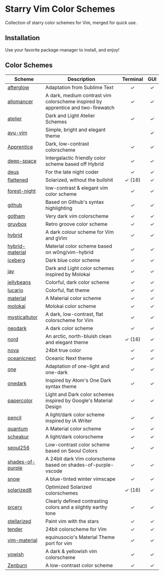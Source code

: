 # Starry Vim Color Schemes

Collection of starry color schemes for Vim, merged for quick use.

## Installation

Use your favorite package-manager to install, and enjoy!

## Color Schemes

| Scheme | Description | Terminal | GUI |
| -------------- | ------------|:--------:|:---:|
| [afterglow] | Adaptation from Sublime Text | ✓ | ✓ |
| [allomancer] | A dark, medium contrast vim colorscheme inspired by apprentice and two-firewatch | ✓ | ✓ |
| [atelier] | Dark and Light Atelier Schemes | ✓ | ✓ |
| [ayu-vim] | Simple, bright and elegant theme |   | ✓ |
| [Apprentice] | Dark, low-contrast colorscheme | ✓ | ✓ |
| [deep-space] | Intergalactic friendly color scheme based off Hybrid | ✓ | ✓ |
| [deus] | For the late night coder | ✓ | ✓ |
| [flattened] | Solarized, without the bullshit | ✓ (16) | ✓ |
| [forest-night] | low-contrast & elegant vim color scheme | ✓ | ✓ |
| [github] | Based on Github's syntax highlighting | ✓ | ✓ |
| [gotham] | Very dark vim colorscheme | ✓ | ✓ |
| [gruvbox] | Retro groove color scheme | ✓ | ✓ |
| [hybrid] | A dark colour scheme for Vim and gVim | ✓ | ✓ |
| [hybrid-material] | Material color scheme based on w0ng/vim-hybrid | ✓ | ✓ |
| [iceberg] | Dark blue color scheme | ✓ | ✓ |
| [jay] | Dark and Light color schemes inspired by Molokai | ✓ | ✓ |
| [jellybeans] | Colorful, dark color scheme | ✓ | ✓ |
| [lucario] | Colorful, flat theme | ✓ | ✓ |
| [material] | A Material color scheme | ✓ | ✓ |
| [molokai] | Molokai color scheme | ✓ | ✓ |
| [mysticaltutor] | A dark, low-contrast, flat colorscheme for Vim | ✓ | ✓ |
| [neodark] | A dark color scheme | ✓ | ✓ |
| [nord] | An arctic, north-bluish clean and elegant theme | ✓ (16) | ✓ |
| [nova] | 24bit true color | ✓ | ✓ |
| [oceanicnext] | Oceanic Next theme | ✓ | ✓ |
| [one] | Adaptation of one-light and one-dark | ✓ | ✓ |
| [onedark] | Inspired by Atom's One Dark syntax theme | ✓ | ✓ |
| [papercolor] | Light and Dark color schemes inspired by Google's Material Design | ✓ | ✓ |
| [pencil] | A light/dark color scheme inspired by iA Writer  | ✓ | ✓ |
| [quantum] | A Material color scheme  | ✓ | ✓ |
| [scheakur] | A light/dark colorscheme  | ✓ | ✓ |
| [seoul256] | Low-contrast color scheme based on Seoul Colors | ✓ | ✓ |
| [shades-of-purple] | A 24bit dark Vim colorscheme based on shades-of-purple-vscode | ✓ | ✓ |
| [snow] | A blue-tinted winter vimscape | ✓ | ✓ |
| [solarized8] | Optimized Solarized colorschemes | ✓ (16) | ✓ |
| [srcery] | Clearly defined contrasting colors and a slightly earthy tone | ✓ | ✓ |
| [stellarized] | Paint vim with the stars | ✓ | ✓ |
| [tender] | 24bit colorscheme for Vim | ✓ | ✓ |
| [vim-material] | equinusocio's Material Theme port for vim | ✓ | ✓ |
| [yowish] | A dark & yellowish vim colorscheme | ✓ | ✓ |
| [Zenburn] | A low-contrast color scheme | ✓ | ✓ |

[afterglow]: https://github.com/danilo-augusto/vim-afterglow
[atelier]: https://github.com/atelierbram/vim-colors_atelier-schemes
[ayu-vim]: https://github.com/ayu-theme/ayu-vim
[Apprentice]: https://github.com/romainl/Apprentice
[deep-space]: https://github.com/tyrannicaltoucan/vim-deep-space
[deus]: https://github.com/ajmwagar/vim-deus
[flattened]: https://github.com/romainl/flattened
[forest-night]: https://github.com/sainnhe/vim-color-forest-night
[github]: https://github.com/endel/vim-github-colorscheme
[gotham]: https://github.com/whatyouhide/vim-gotham
[gruvbox]: https://github.com/morhetz/gruvbox
[hybrid]: https://github.com/w0ng/vim-hybrid
[hybrid-material]: https://github.com/kristijanhusak/vim-hybrid-material
[iceberg]: https://github.com/cocopon/iceberg.vim
[jay]: https://github.com/josuegaleas/jay
[jellybeans]: https://github.com/nanotech/jellybeans.vim
[lucario]: https://github.com/raphamorim/lucario
[material]: https://github.com/kaicataldo/material.vim
[molokai]: https://github.com/tomasr/molokai
[mysticaltutor]: https://github.com/caksoylar/vim-mysticaltutor
[neodark]: https://github.com/KeitaNakamura/neodark.vim
[nord]: https://github.com/arcticicestudio/nord-vim
[nova]: https://github.com/zanglg/nova.vim
[oceanicnext]: https://github.com/mhartington/oceanic-next
[one]: https://github.com/rakr/vim-one
[onedark]: https://github.com/joshdick/onedark.vim
[papercolor]: https://github.com/NLKNguyen/papercolor-theme
[pencil]: https://github.com/reedes/vim-colors-pencil
[quantum]: https://github.com/tyrannicaltoucan/vim-quantum
[scheakur]: https://github.com/scheakur/vim-scheakur
[seoul256]: https://github.com/junegunn/seoul256.vim
[shades-of-purple]: https://github.com/Rigellute/shades-of-purple.vim
[snow]: https://github.com/nightsense/snow
[solarized8]: https://github.com/lifepillar/vim-solarized8
[srcery]: https://github.com/srcery-colors/srcery-vim
[stellarized]: https://github.com/nightsense/stellarized
[tender]: https://github.com/jacoborus/tender.vim
[allomancer]: https://github.com/Nequo/vim-allomancer
[vim-material]: https://github.com/hzchirs/vim-material
[yowish]: https://github.com/KabbAmine/yowish.vim
[Zenburn]: https://github.com/jnurmine/Zenburn
